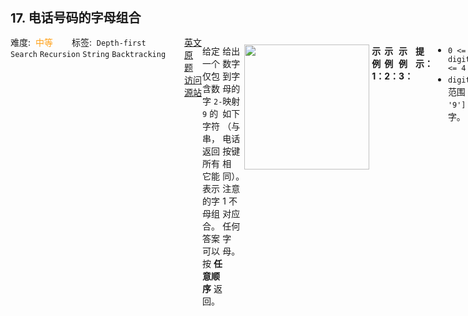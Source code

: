 <div style="font-size: 20px; margin-bottom: 15px; font-weight: bold;">17. 电话号码的字母组合</div>
<div style="display: flex; font-size: 14px; justify-content: space-between;"><div><span style="margin-right: 30px;">难度:&nbsp;&nbsp;<label style="color: rgb(255, 161, 25);">中等</label></span><span style="margin-right: 30px;">标签:&nbsp;&nbsp;<code>Depth-first Search</code>&nbsp;<code>Recursion</code>&nbsp;<code>String</code>&nbsp;<code>Backtracking</code></span></div><div><span style="margin-right: 15px;"><a href="https://leetcode.com/problems/letter-combinations-of-a-phone-number/">英文原题</a></span><span><a href="https://leetcode-cn.com/problems/letter-combinations-of-a-phone-number/">访问源站</a></span></div>
<hr style="height: 1px; margin: 1em 0px;" />
<p>给定一个仅包含数字 <code>2-9</code> 的字符串，返回所有它能表示的字母组合。答案可以按 <strong>任意顺序</strong> 返回。</p>

<p>给出数字到字母的映射如下（与电话按键相同）。注意 1 不对应任何字母。</p>

<p><img src="https://assets.leetcode-cn.com/aliyun-lc-upload/original_images/17_telephone_keypad.png" style="width: 200px;" /></p>

<p> </p>

<p><strong>示例 1：</strong></p>

<pre>
<strong>输入：</strong>digits = "23"
<strong>输出：</strong>["ad","ae","af","bd","be","bf","cd","ce","cf"]
</pre>

<p><strong>示例 2：</strong></p>

<pre>
<strong>输入：</strong>digits = ""
<strong>输出：</strong>[]
</pre>

<p><strong>示例 3：</strong></p>

<pre>
<strong>输入：</strong>digits = "2"
<strong>输出：</strong>["a","b","c"]
</pre>

<p> </p>

<p><strong>提示：</strong></p>

<ul>
	<li><code>0 &lt;= digits.length &lt;= 4</code></li>
	<li><code>digits[i]</code> 是范围 <code>['2', '9']</code> 的一个数字。</li>
</ul>

<hr style="height: 1px; margin: 1em 0px;" />
<strong>第2次解答</strong>
```javascript

const backTracking = function (sourceMap, keys, results, tracks, index) {
  // 回溯算法的结束条件，当 tracks 收集到足够多的元素后
  if (tracks.length === keys.length) {
    // 输出字符串
    results.push(tracks.join(""));
    return;
  }

  // 定义需要遍历的集合，keys[index] => 当前遍历到的第几个位置
  const dataSource = sourceMap[keys[index]];

  // 回溯的遍历操作
  for (let i = 0; i < dataSource.length; i++) {
    tracks.push(dataSource[i]);
    backTracking(sourceMap, keys, results, tracks, index + 1);
    tracks.pop();
  }
};

/**
 * @param {string} digits
 * @return {string[]}
 */
var letterCombinations = function (digits) {
  // 边界条件，防止出现 ['']的情况
  if (digits === "") return [];

  // 定义一个数据源
  const sourceMap = {
    2: ["a", "b", "c"],
    3: ["d", "e", "f"],
    4: ["g", "h", "i"],
    5: ["j", "k", "l"],
    6: ["m", "n", "o"],
    7: ["p", "q", "r", "s"],
    8: ["t", "u", "v"],
    9: ["w", "x", "y", "z"],
  };

  // "23" => ["2", "3"]
  const keys = digits.split("");

  // 定义结果集
  const results = [];
  // 回溯
  backTracking(sourceMap, keys, results, [], 0);
  // 返回结果集
  return results;
};
```
<hr style="height: 1px; margin: 1em 0px;" />
<strong>第1次解答</strong>
```javascript
/**
 * @param {string} digits
 * @return {string[]}
 */

const dictionary = [
  [],
  [],
  ["a", "b", "c"],
  ["d", "e", "f"],
  ["g", "h", "i"],
  ["j", "k", "l"],
  ["m", "n", "o"],
  ["p", "q", "r", "s"],
  ["t", "u", "v"],
  ["w", "x", "y", "z"],
];

// 回溯方法
var backTracking = function (digits, tracks, results, index) {
  // 结束条件： 路径的长度 === 目标的长度
  if (tracks.length === digits.length) {
    // 将路径放入结果集中
    results.push(tracks);
    // 结束
    return;
  }

  // 获取当前期望的所有枚举值
  let enums = dictionary[digits[index]];

  // "abc" => 先进入 a => 然后回溯 "def" => ad / ae / af => 进入 b => ...
  for (let i = 0; i < enums.length; i++) {
    // 把当前选择加入 tracks，然后回溯 index + 1。
    backTracking(digits, tracks + enums[i], results, index + 1);
  }
};

var letterCombinations = function (digits) {
  if (digits === "") return [];
  // 定义结果集
  let results = [];
  // 临时路径
  let tracks = "";
  // 回溯
  backTracking(digits, tracks, results, 0);
  // 返回结果集
  return results;
};
```